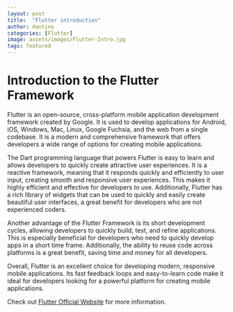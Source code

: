 ```yaml
---
layout: post
title:  "Flutter introduction"
author: dantino
categories: [Flutter]
image: assets/images/Flutter-Intro.jpg
tags: featured
---
```

# Introduction to the Flutter Framework

Flutter is an open-source, cross-platform mobile application development framework created by Google. It is used to develop applications for Android, iOS, Windows, Mac, Linux, Google Fuchsia, and the web from a single codebase. It is a modern and comprehensive framework that offers developers a wide range of options for creating mobile applications.

The Dart programming language that powers Flutter is easy to learn and allows developers to quickly create attractive user experiences. It is a reactive framework, meaning that it responds quickly and efficiently to user input, creating smooth and responsive user experiences. This makes it highly efficient and effective for developers to use. Additionally, Flutter has a rich library of widgets that can be used to quickly and easily create beautiful user interfaces, a great benefit for developers who are not experienced coders.

Another advantage of the Flutter Framework is its short development cycles, allowing developers to quickly build, test, and refine applications. This is especially beneficial for developers who need to quickly develop apps in a short time frame. Additionally, the ability to reuse code across platforms is a great benefit, saving time and money for all developers.

Overall, Flutter is an excellent choice for developing modern, responsive mobile applications. Its fast feedback loops and easy-to-learn code make it ideal for developers looking for a powerful platform for creating mobile applications.

Check out [Flutter Official Website][flutter-website] for more information.

[flutter-website]: https://flutter.dev
